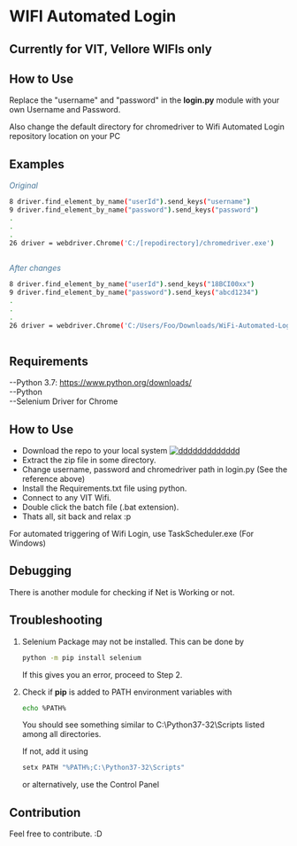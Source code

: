 
# WIFI Automated Login

## Currently for VIT, Vellore WIFIs only

## How to Use
<p>Replace the "username" and "password" in the <b>login.py</b> module with your own Username and Password.</p>
<p>Also change the default directory for chromedriver to Wifi Automated Login repository location on your PC</p>

## Examples
<font color="#487799"><i><p>Original</p></i></font>

```sh
8 driver.find_element_by_name("userId").send_keys("username")
9 driver.find_element_by_name("password").send_keys("password")
.
.
.
26 driver = webdriver.Chrome('C:/[repodirectory]/chromedriver.exe')
        
```

<font color="#487799"><i><p>After changes</p></i></font>

```sh
8 driver.find_element_by_name("userId").send_keys("18BCI00xx")
9 driver.find_element_by_name("password").send_keys("abcd1234")
.
.
.
26 driver = webdriver.Chrome('C:/Users/Foo/Downloads/WiFi-Automated-Login/chromedriver.exe')
        
```
## Requirements
--Python 3.7: https://www.python.org/downloads/ <br>
--Python<br>
--Selenium Driver for Chrome<br>

## How to Use
<p><ul>
  <li>Download the repo to your local system
    <a href="https://ibb.co/bUjj6L"><img src="https://preview.ibb.co/d92FD0/ddddddddddddd.jpg" alt="ddddddddddddd" border="0"></a>
  <li>Extract the zip file in some directory.
  <li>Change username, password and chromedriver path in login.py (See the reference above)
  <li>Install the Requirements.txt file using python.
  <li>Connect to any VIT Wifi.
  <li>Double click the batch file (.bat extension).
  <li>Thats all, sit back and relax :p
  </ul></p>
<p>For automated triggering of Wifi Login, use TaskScheduler.exe (For Windows)</p>

## Debugging
<p>There is another module for checking if Net is Working or not. </p>

## Troubleshooting 
1. <p>Selenium Package may not be installed. This can be done by</p>

     ```sh
     python -m pip install selenium
     ```
     <p>If this gives you an error, proceed to Step 2.</p>
 2. <p>Check if <b>pip</b> is added to PATH environment variables with</p>
     
     ```sh
     echo %PATH%
     ```
  
     <p>You should see something similar to C:\Python37-32\Scripts listed among all directories.</p>
     <p>If not, add it using</p>
     
     ```sh
     setx PATH "%PATH%;C:\Python37-32\Scripts"
     ```
     <p>or alternatively, use the Control Panel</p>
     
     
## Contribution
<p> Feel free to contribute. :D </p>
